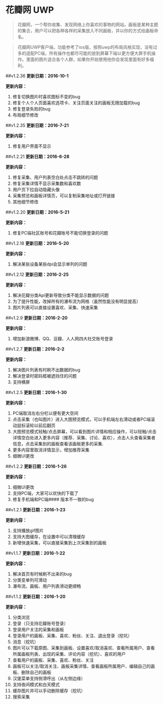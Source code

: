 # 花瓣网 UWP #
>    花瓣网，一个帮你收集、发现网络上你喜欢的事物的网站。画板是某种主题的集合，用户可以把各种各样的采集放入不同画板，并以你的方式给画板命名。

>    花瓣网UWP客户端，功能参考了ios版，按照uwp的布局风格实现，没有过多的适配PC端，所有操作也都尽可能的放到屏幕下端以更方便大屏手机操作。里面的图片适合各个人群，如果你开始使用他你会发现里面有好多福利。

##v1.2.36
**更新日期：2016-10-1**

**更新内容：**

1. 修复切换图片时喜欢图标不变的bug
2. 修复个人个人页面喜欢选项卡、关注页面关注的画板无限加载的bug
3. 修复登录失败的bug
4. 布局细节修改

##v1.2.35
**更新日期：2016-7-21**

**更新内容：**

1. 修复用户界面不显示  

##v1.2.21
**更新日期：2016-6-28**

**更新内容：**

1. 修复采集、用户列表空白处点击不跳转的问题
2. 修复采集详情不显示采集数和喜欢数
3. 用户页下拉自动隐藏头像
4. 采集预览和画板详情页，可以复制采集地址或打开链接
5. 其他细节修改  

##v1.2.20
**更新日期：2016-5-21**

**更新内容：**

1. 修复PC端社区账号和花瓣账号不能切换登录的问题  

##v1.2.18 
**更新日期：2016-5-20**

**更新内容：**

1. 解决某些设备某些dpi会显示单列的问题  

##v1.2.12
**更新日期：2016-2-25**

**更新内容：**

1. 解决花瓣分类Api更新导致分类不能显示数据的问题
2. 为了提升性能，改掉所有的瀑布流为网格（虽然性能没有明显提高）
3. 图片列表可以直接设置喜欢、采集、快速采集  

##v1.2.9
**更新日期：2016-2-20**

**更新内容：**

1. 增加新浪微博、QQ、豆瓣、人人网四大社交账号登录  

##v1.2.7
**更新日期：2016-2-2**

**更新内容：**

1. 解决图片列表有时刷不出数据的bug
2. 解决登录时密码框被遮挡住的问题
3. 支持横屏

##v1.2.5
**更新日期：2016-1-30**

**更新内容：**

1. PC端取消左右分栏以便有更大空间
2. 点击采集（也叫图片）进入大图预览模式，可以手机端左右滑动或者PC端滚动鼠标滚轮以前后翻页
3. 大图预览模式轻触/点击屏幕，可以看到图片详情和相应操作，可以轻触/点击详情空白处进入更多内容（推荐、采集、讨论、喜欢），点击人头查看采集者信息，点击采集到的画板查看该画板更多的采集.
4. 更多内容里取消详情显示，增加推荐采集
5. 细微UI更改

##v1.2.2
**更新日期：2016-1-26**

**更新内容：**

1. 细微UI更改
2. 支持PC端，大家可以欢快的下载了
3. 修复手机端和PC端#### 版本不一致的bug

##v1.2.1
**更新日期：2016-1-23**

**更新内容：** 

1. 支持播放gif图片
2. 支持大图缓存，在设置中可以清理缓存
3. 新增快速采集，可以直接采集到上次采集到的画板

##v1.1.7
**更新日期：2016-1-22**

**更新内容：**

1. 解决首页有时候刷不出来的bug
2. 分类变单列可滑动
3. 瀑布流、画板、用户列表滑动更顺畅

##v1.1.2
**更新日期：2016-1-20**

**更新内容：**

1. 分类浏览
1. 登录（只支持花瓣账号登录）
1. 登录用户关注的采集和画板
1. 登录用户的画板、采集、喜欢、粉丝、关注、退出登录（挖坑）
1. 消息（挖坑）
1. 图片可以下载原图、采集到画板、设置喜欢/取消喜欢、查看所属用户、查看所属画板列表、出现的采集、评论内容（挖坑）、喜欢的用户
1. 查看用户的画板、采集、喜欢、粉丝、关注
1. 画板可以关注/取消关注、画板采集详情、查看画板所属用户、编辑自己的画板、删除自己的画板
1. 汉堡菜单支持侧滑呼出（从左侧边缘）
1. 支持夜间模式和白天模式
1. 缓存图片并可以手动删除缓存（挖坑）
1. 搜索采集
